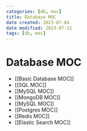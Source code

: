 ```yaml
---
categories: [db, moc]
title: Database MOC
date created: 2023-07-04
date modified: 2023-07-11
tags: [db, moc]
---
```

# Database MOC
- [[Basic Database MOC]]
- [[SQL MOC]]
- [[MySQL MOC]]
- [[MongoDB MOC]]
- [[MySQL MOC]]
- [[Postgres MOC]]
- [[Redis MOC]]
- [[Elastic Search MOC]]
